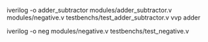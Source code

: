 iverilog -o adder_subtractor modules/adder_subtractor.v modules/negative.v testbenchs/test_adder_subtractor.v
vvp adder

iverilog -o neg modules/negative.v testbenchs/test_negative.v